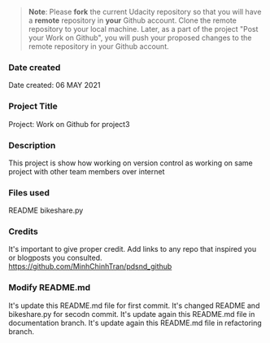 >**Note**: Please **fork** the current Udacity repository so that you will have a **remote** repository in **your** Github account. Clone the remote repository to your local machine. Later, as a part of the project "Post your Work on Github", you will push your proposed changes to the remote repository in your Github account.

### Date created
Date created: 06 MAY 2021

### Project Title
Project: Work on Github for project3

### Description

This project is show how working on version control as working on same project with other team members over internet

### Files used
README
bikeshare.py

### Credits
It's important to give proper credit. Add links to any repo that inspired you or blogposts you consulted.
https://github.com/MinhChinhTran/pdsnd_github

### Modify README.md
It's update this README.md file for first commit.
It's changed README and bikeshare.py for secodn commit.
It's update again this README.md file in documentation branch.
It's update again this README.md file in refactoring branch.